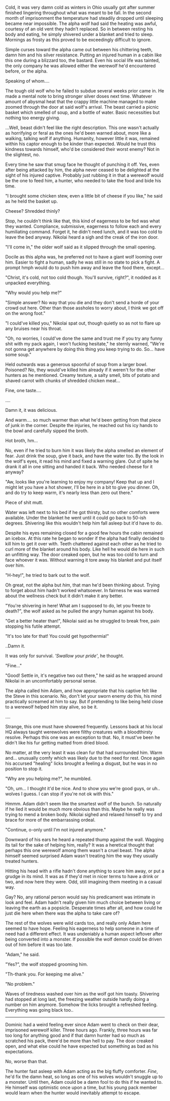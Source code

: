 Cold, it was very damn cold as winters in Ohio usually got after summer finished lingering throughout what was meant to be fall. In the second month of imprisonment the temperature had steadily dropped until sleeping became near impossible. The alpha wolf had said the heating was awful, courtesy of an old vent they hadn't replaced. So in between resting his body and eating, he simply shivered under a blanket and tried to sleep. Mornings as frosty as this proved to be exceedingly difficult to ignore.

Simple curses toward the alpha came out between his chittering teeth, damn him and his silver resistance. Putting an injured human in a cabin like this one during a blizzard too, the bastard. Even his social life was tainted, the only company he was allowed either the werewolf he'd encountered before, or the alpha.

Speaking of whom….

The tough old wolf who he failed to subdue several weeks prior came in. He made a mental note to bring stronger silver doses next time. Whatever amount of abysmal heat that the crappy little machine managed to make zoomed through the door at said wolf's arrival. The beast carried a picnic basket which smelled of soup, and a bottle of water. Basic necessities but nothing too energy giving.

...Well, beast didn't feel like the right description. This one wasn't actually as horrifying or feral as the ones he'd been warned about, more like a walking, talking wolf if anything. Humanity, however little it was, remained within his captor enough to be kinder than expected. Would he trust this kindness towards himself, who'd be considered their worst enemy? Not in the slightest, no.

Every time he saw that smug face he thought of punching it off. Yes, even after being attacked by him, the alpha never ceased to be delighted at the sight of his injured captive. Probably just rubbing it in that a werewolf would be the one to feed him, a hunter, who needed to take the food and bide his time.

"I brought some chicken stew, even a little bit of cheese if you like," he said as he held the basket up.

Cheese? Shredded thinly?

Stop, he couldn't think like that, this kind of eagerness to be fed was what they wanted. Compliance, submissive, eagerness to follow each and every humiliating command. Forget it, he didn't need lunch, and it was too cold to leave the bed anyway. Nikolai heard a sigh and the creak of the iron door.

"I'll come in," the older wolf said as it slipped through the small opening.

Docile as this alpha was, he preferred not to have a giant wolf looming over him. Easier to fight a human, sadly he was still in no state to pick a fight. A prompt hmph would do to push him away and leave the food there, except…

"Christ, it's cold, not too cold though. You'll survive, right?", it nodded as it unpacked everything.

"Why would you help me?"

"Simple answer? No way that you die and they don't send a horde of your crowd out here. Other than those assholes to worry about, I think we got off on the wrong foot."

"I could've killed you," Nikolai spat out, though quietly so as not to flare up any bruises near his throat.

"Oh, no worries, I could've done the same and trust me if you try any funny shit with my pack again, I won't fucking hesitate," he sternly warned, "We're not gonna get anywhere by doing this thing you keep trying to do. So… have some soup."

Held outwards was a generous spoonful of soup from a larger bowl. Poisoned? No, they would've killed him already if it weren't for the other hunters as he mentioned. Creamy texture, a salty smell, bits of potato and shaved carrot with chunks of shredded chicken meat…

Fine, one taste….

....

Damn it, it was delicious.

And warm…. so much warmer than what he'd been getting from that piece of junk in the corner. Despite the injuries, he reached out his icy hands to the bowl and carefully sipped the broth.

Hot broth, hm...

 No, even if he tried to burn him it was likely the alpha smelled an element of fear. Just drink the soup, give it back, and have the water too. By the look in the wolf's eyes, it read his mind and fixed a warning glare. Out of spite he drank it all in one sitting and handed it back. Who needed cheese for it anyway?

"Aw, looks like you're learning to enjoy my company! Keep that up and I might let you have a hot shower, I'll be here in a bit to give you dinner. Oh, and do try to keep warm, it's nearly less than zero out there."

Piece of shit mutt.

Water was left next to his bed if he got thirsty, but no other comforts were available. Under the blanket he went until it could go back to 50-ish degrees. Shivering like this wouldn't help him fall asleep but it'd have to do.

Despite his eyes remaining closed for a good few hours the cabin remained an icebox. At this rate he began to wonder if the alpha had finally decided to kill him to get it over with. Teeth chattered against each other as he tried to curl more of the blanket around his body. Like hell he would die here in such an unfitting way. The door creaked open, but he was too cold to turn and face whoever it was. Without warning it tore away his blanket and put itself over him.

"H-hey!", he tried to bark out to the wolf.

Oh great, not the alpha but *him*, that man he'd been thinking about. Trying to forget about him hadn't worked whatsoever. In fairness he was warned about the wellness check but it didn't make it any better.

"You're shivering in here! What am I supposed to do, let you freeze to death?", the wolf asked as he pulled the angry human against his body.

"Get a better heater than!",  Nikolai said as he struggled to break free, pain stopping his futile attempt.

"It's too late for that! You could get hypothermia!"

..Damn it. 

It was only for survival. *'Swallow your pride'*, he thought.

"Fine..."

"Good! Settle in, it's negative two out there," he said as he wrapped around Nikolai in an uncomfortably personal sense.

The alpha called him Adam, and how appropriate that his captive felt like the Steve in this scenario. No, don't let your sworn enemy do this, his mind practically screamed at him to say. But if pretending to like being held close to a werewolf helped him stay alive, so be it.

….

Strange, this one must have showered frequently. Lessons back at his local HQ always taught werewolves were filthy creatures with a bloodthirsty resolve. Perhaps this one was an exception to that. No, it must've been he didn't like his fur getting matted from dried blood.

No matter, at the very least it was clean fur that had surrounded him. Warm and... unusually comfy which was likely due to the need for rest. Once again his accursed "healing" licks brought a feeling a disgust, but he was in no position to stop it.

"Why are you helping me?", he mumbled.

"Oh, um… I thought it'd be nice. And to show you we're good guys, or uh.. wolves I guess. I can stop if you're not ok with this."

Hmmm. Adam didn't seem like the smartest wolf of the bunch. So naturally if he lied it would be much more obvious than this. Maybe he really was trying to mend a broken body. Nikolai sighed and relaxed himself to try and brace for more of the embarrassing ordeal.


"Continue, o-only until I'm not injured anymore."

Downward of his ears he heard a repeated thump against the wall. Wagging its tail for the sake of helping him, really? It was a heretical thought that perhaps this one werewolf among them wasn't a cruel beast. The alpha himself seemed surprised Adam wasn't treating him the way they usually treated hunters.

Hitting his head with a rifle hadn't done anything to scare him away, or put a grudge in its mind. It was as if they'd met in nicer terms to have a drink or two, and now here they were. Odd, still imagining them meeting in a casual way.

Gay? No, any rational person would say his predicament was intimate in look and feel. Adam hadn't really given him much choice between living or leaving the earth as a popsicle. Desperate times after all, and how could he just die here when there was the alpha to take care of?

The rest of the wolves were wild cards too, and really only Adam here seemed to have hope. Feeling his eagerness to help someone in a time of need had a different effect. It was undeniably a human aspect leftover after being converted into a monster. If possible the wolf demon could be driven out of him before it was too late.

"Adam," he said.

"Yes?", the wolf stopped grooming him.

"Th-thank you. For keeping me alive."

"No problem."

Waves of tiredness washed over him as the wolf got him toasty. Shivering had stopped at long last, the freezing weather outside hardly doing a number on him anymore. Somehow the licks brought a refreshed feeling. Everything was going black too..

___________

Dominic had a weird feeling ever since Adam went to check on their dear, imprisoned werewolf killer. Three hours ago. Frankly, three hours was far too long for anything good and if that damn hunter had so much as scratched his pack, there'd be more than hell to pay. The door creaked open, and what else could he have expected but something as bad as his expectations.

No, worse than that.

The hunter fast asleep with Adam acting as the big fluffy comforter. *Fine*, he'd fix the damn heat, so long as one of his wolves wouldn't snuggle up to a monster. Until then, Adam could be a damn fool to do this if he wanted to. He himself was optimistic once upon a time, but his young pack member would learn when the hunter would inevitably attempt to escape.
